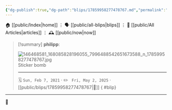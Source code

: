 ```yaml
---
{"dg-publish":true,"dg-path":"blips/17859958277478767.md","permalink":"/blips/17859958277478767/","title":"philipp on instagram @ 2021-02-07"}
---
```



<div class="transclusion internal-embed is-loaded"><div class="markdown-embed">




🏠 [[public/Index\|home]]  ⋮ 🗣️ [[public/all-blips\|blips]] ⋮  📝 [[public/All Articles\|articles]]  ⋮ 🕰️ [[public/now\|now]]


</div></div>


> [!summary] **philipp**:
>
> ![146468581_168085828196055_7996488542651673588_n_17859958277478767.jpg](/img/user/attachments/146468581_168085828196055_7996488542651673588_n_17859958277478767.jpg)
> Sticker bomb
> - - -
>
> 🗓️ <code>Sun, Feb 7, 2021</code>  · ✏️ <code> Fri, May 2, 2025</code>  · [[public/blips/17859958277478767\|🔗]]
{ #blip}


- - -

 👾
